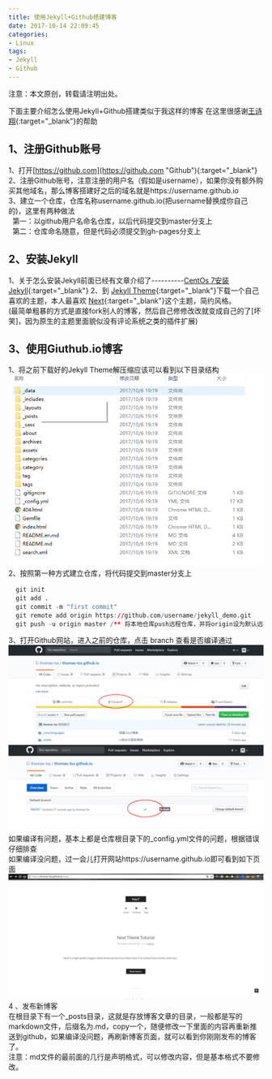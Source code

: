 ```yaml
---
title: 使用Jekyll+Github搭建博客
date: 2017-10-14 22:09:45
categories:
- Linux
tags:
- Jekyll
- Github
---
```


注意：本文原创，转载请注明出处。

下面主要介绍怎么使用Jekyll+Github搭建类似于我这样的博客
在这里很感谢[王诗翔](https://github.com/ShixiangWang "王诗翔的Github"){:target="_blank"}的帮助
<!-- more -->
## 1、注册Github账号
1、打开[https://github.com](https://github.com "Github"){:target="_blank"}  
2、注册Github账号，注意注册的用户名（假如是username），如果你没有额外购买其他域名，那么博客搭建好之后的域名就是https://username.github.io  
3、建立一个仓库，仓库名称username.github.io(把username替换成你自己的)，这里有两种做法  
&nbsp;&nbsp;第一：以github用户名命名仓库，以后代码提交到master分支上  
&nbsp;&nbsp;第二：仓库命名随意，但是代码必须提交到gh-pages分支上

## 2、安装Jekyll
1、关于怎么安装Jekyll前面已经有文章介绍了----------[CentOs 7安装Jekyll](https://thomas-tsx.github.io/linux/2017/10/12/install-jekyll/ "CentOs 7安装Jekyll"){:target="_blank"}
2、到 [Jekyll Theme](http://jekyllthemes.org/ "Jekyll Theme"){:target="_blank"}下载一个自己喜欢的主题，本人最喜欢 [Next](http://jekyllthemes.org/themes/jekyll-theme-next/ "Next Theme"){:target="_blank"}这个主题，简约风格。  
(最简单粗暴的方式是直接fork别人的博客，然后自己修修改改就变成自己的了[坏笑]，因为原生的主题里面貌似没有评论系统之类的插件扩展)

## 3、使用Giuthub.io博客
1、将之前下载好的Jekyll Theme解压缩应该可以看到以下目录结构
![plot of chunk jekyll_theme_next_struct](/images/jekyll_theme_next_struct.png)  
2、按照第一种方式建立仓库，将代码提交到master分支上
```R
  git init
  git add .
  git commit -m "first commit"
  git remote add origin https://github.com/username/jekyll_demo.git
  git push -u origin master /** 将本地仓库push远程仓库，并将origin设为默认远程仓库 **/
```
3、打开Github网站，进入之前的仓库，点击 branch 查看是否编译通过
![plot of chunk github_site1](/images/github_site1.png)
![plot of chunk github_site2](/images/github_site2.png)
如果编译有问题，基本上都是仓库根目录下的_config.yml文件的问题，根据错误仔细排查  
如果编译没问题，过一会儿打开网站https://username.github.io即可看到如下页面
![plot of chunk jekyll_theme_next](/images/jekyll_theme_next.png)   
4 、发布新博客  
在根目录下有一个_posts目录，这就是存放博客文章的目录，一般都是写的markdown文件，后缀名为.md，copy一个，随便修改一下里面的内容再重新推送到github，如果编译没问题，再刷新博客页面，就可以看到你刚刚发布的博客了。  
注意：md文件的最前面的几行是声明格式，可以修改内容，但是基本格式不要修改。
